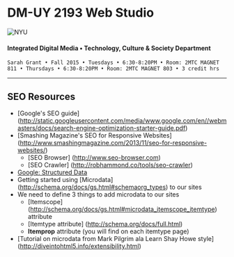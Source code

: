 # DM-UY 2193 Web Studio

![NYU](http://ws2.polishedsolid.com/de/nyu_soe_logo.png)
#### Integrated Digital Media • Technology, Culture & Society Department

    Sarah Grant • Fall 2015 • Tuesdays • 6:30-8:20PM • Room: 2MTC MAGNET 811 • Thursdays • 6:30-8:20PM • Room: 2MTC MAGNET 803 • 3 credit hrs

---

## SEO Resources

* [Google's SEO guide] (http://static.googleusercontent.com/media/www.google.com/en//webmasters/docs/search-engine-optimization-starter-guide.pdf)
* [Smashing Magazine's SEO for Responsive Websites] (http://www.smashingmagazine.com/2013/11/seo-for-responsive-websites/) 
    * [SEO Browser] (http://www.seo-browser.com)
    * [SEO Crawler] (http://robhammond.co/tools/seo-crawler)
* [Google: Structured Data](https://developers.google.com/structured-data/?hl=en&rd=1)
* Getting started using [Microdata] (http://schema.org/docs/gs.html#schemaorg_types) to our sites
* We need to define 3 things to add microdata to our sites
    * [Itemscope] (http://schema.org/docs/gs.html#microdata_itemscope_itemtype) attribute
    * [Itemtype attribute] (http://schema.org/docs/full.html)
    * **Itemprop** attribute (you will find on each itemtype page)
* [Tutorial on microdata from Mark Pilgrim ala Learn Shay Howe style] (http://diveintohtml5.info/extensibility.html)


